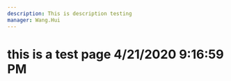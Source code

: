 ```yaml
---
description: This is description testing
manager: Wang.Hui
---
```

# this is a test page 4/21/2020 9:16:59 PM